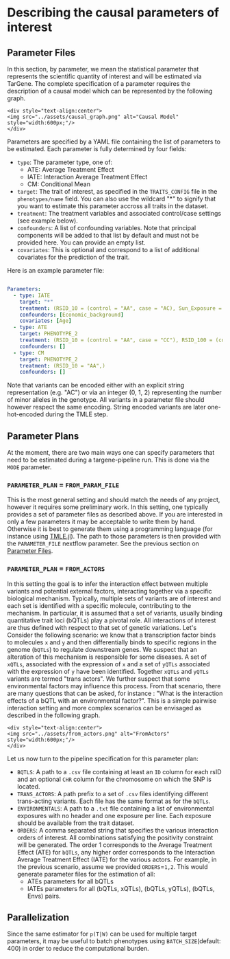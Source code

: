 # Describing the causal parameters of interest

## Parameter Files

In this section, by parameter, we mean the statistical parameter that represents the scientific quantity of interest and will be estimated via TarGene. The complete specification of a parameter requires the description of a causal model which can be represented by the following graph.

```@raw html
<div style="text-align:center">
<img src="../assets/causal_graph.png" alt="Causal Model" style="width:600px;"/>
</div>
```

Parameters are specified by a YAML file containing the list of parameters to be estimated. Each parameter is fully determined by four fields:

- `type`: The parameter type, one of:
  - ATE: Average Treatment Effect
  - IATE: Interaction Average Treatment Effect
  - CM: Conditional Mean
- `target`: The trait of interest, as specified in the `TRAITS_CONFIG` file in the `phenotypes/name` field. You can also use the wildcard "*" to signify that you want to estimate this parameter accross all traits in the dataset.
- `treatment`: The treatment variables and associated control/case settings (see example below).
- `confounders`: A list of confounding variables. Note that principal components will be added to that list by default and must not be provided here. You can provide an empty list.
- `covariates`: This is optional and correspond to a list of additional covariates for the prediction of the trait.

Here is an example parameter file:

```yaml

Parameters:
  - type: IATE
    target: "*"
    treatment: (RSID_10 = (control = "AA", case = "AC), Sun_Exposure = (control = 1, case = 0))
    confounders: [Economic_background]
    covariates: [Age]
  - type: ATE
    target: PHENOTYPE_2
    treatment: (RSID_10 = (control = "AA", case = "CC"), RSID_100 = (control = "GC", case = "CC"))
    confounders: []
  - type: CM
    target: PHENOTYPE_2
    treatment: (RSID_10 = "AA",)
    confounders: []
```

Note that variants can be encoded either with an explicit string representation (e.g. "AC") or via an integer (0, 1, 2) representing the number of minor alleles in the genotype. All variants in a parameter file should however respect the same encoding. String encoded variants are later one-hot-encoded during the TMLE step.

## Parameter Plans

At the moment, there are two main ways one can specify parameters that need to be estimated during a targene-pipeline run. This is done via the `MODE` parameter.

### `PARAMETER_PLAN` = `FROM_PARAM_FILE`

This is the most general setting and should match the needs of any project, however it requires some preliminary work. In this setting, one typically provides a set of parameter files as described above. If you are interested in only a few parameters it may be acceptable to write them by hand. Otherwise it is best to generate them using a programming language (for instance using [TMLE.jl](https://targene.github.io/TMLE.jl/stable/)). The path to those parameters is then provided with the `PARAMETER_FILE` nextflow parameter. See the previous section on [Parameter Files](@ref).

### `PARAMETER_PLAN` = `FROM_ACTORS`

In this setting the goal is to infer the interaction effect between multiple variants and potential external factors, interacting together via a specific biological mechanism. Typically, multiple sets of variants are of interest and each set is identified with a specific molecule, contributing to the mechanism. In particular, it is assumed that a set of variants, usually binding quantitative trait loci (bQTLs) play a pivotal role. All interactions of interest are thus defined with respect to that set of genetic variations. Let's Consider the following scenario: we know that a transcription factor binds to molecules `x` and `y` and then differentially binds to specific regions in the genome (`bQTLs`) to regulate downstream genes. We suspect that an alteration of this mechanism is responsible for some diseases. A set of `xQTLs`, associated with the expression of `x` and a set of `yQTLs` associated with the expression of `y` have been identified. Together `xQTLs` and `yQTLs` variants are termed "trans actors". We further suspect that some environmental factors may influence this process. From that scenario, there are many questions that can be asked, for instance : "What is the interaction effects of a bQTL with an environmental factor?". This is a simple pairwise interaction setting and more complex scenarios can be envisaged as described in the following graph.

```@raw html
<div style="text-align:center">
<img src="../assets/from_actors.png" alt="FromActors" style="width:600px;"/>
</div>
```

Let us now turn to the pipeline specification for this parameter plan:

- `BQTLS`: A path to a `.csv` file containing at least an `ID` column for each rsID and an optional `CHR` column for the chromosome on which the SNP is located.
- `TRANS_ACTORS`: A path prefix to a set of `.csv` files identifying different trans-acting variants. Each file has the same format as for the `bQTLs`.
- `ENVIRONMENTALS`: A path to a `.txt` file containing a list of environmental exposures with no header and one exposure per line. Each exposure should be available from the trait dataset.
- `ORDERS`: A comma separated string that specifies the various interaction orders of interest. All combinations satisfying the positivity constraint will be generated. The order 1 corresponds to the Average Treatment Effect (ATE) for `bQTLs`, any higher order corresponds to the Interaction Average Treatment Effect (IATE) for the various actors. For example, in the previous scenario, assume we provided `ORDERS`=`1,2`. This would generate parameter files for the estimation of all:
  - ATEs parameters for all bQTLs
  - IATEs parameters for all (bQTLs, xQTLs), (bQTLs, yQTLs), (bQTLs, Envs) pairs.

## Parallelization

Since the same estimator for `p(T|W)` can be used for multiple target parameters, it may be useful to batch phenotypes using `BATCH_SIZE`(default: 400) in order to reduce the computational burden.
